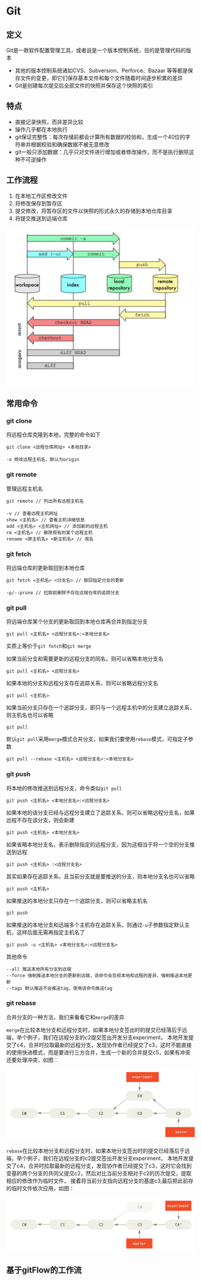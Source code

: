 # Git

## 定义

Git是一款软件配置管理工具，或者说是一个版本控制系统，目的是管理代码的版本
- 其他的版本控制系统诸如CVS、Subversion、Perforce、Bazaar 等等都是保存文件的变更，即它们保存基本文件和每个文件随着时间逐步积累的差异
- Git是创建每次提交后全部文件的快照并保存这个快照的索引

## 特点

- 直接记录快照，而非差异比较
- 操作几乎都在本地执行
- git保证完整性：每次存储前都会计算所有数据的校验和，生成一个40位的字符串并根据校验和确保数据不被无意修改
- git一般只添加数据：几乎只对文件进行增加或者修改操作，而不是执行删除这种不可逆操作

## 工作流程

1. 在本地工作区修改文件
2. 将修改保存到暂存区
3. 提交修改，将暂存区的文件以快照的形式永久的存储到本地仓库目录
4. 将提交推送到远端仓库

![git工作流](../img/git工作流.png)

## 常用命令

### git clone

将远程仓库克隆到本地，完整的命令如下

```
git clone <远程仓库网址> <本地目录>

-o 修改远程主机名，默认为origin
```

### git remote

管理远程主机名

```
git remote // 列出所有远程主机名

-v // 查看远程主机网址
show <主机名> // 查看主机详细信息
add <主机名> <主机网址> // 添加新的远程主机
rm <主机名> // 删除现有的某个远程主机
rename <原主机名> <新主机名> // 改名
```

### git fetch

将远端仓库的更新取回到本地仓库

```
git fetch <主机名> <分支名> // 取回指定分支的更新

-p/--prune // 拉取前删除不存在远端仓库的追踪分支
```

### git pull

将远端仓库某个分支的更新取回到本地仓库再合并到指定分支

```
git pull <主机名> <远程分支名>:<本地分支名>
```

实质上等价于`git fetch`和`git merge`

如果当前分支和需要更新的远程分支的同名，则可以省略本地分支名

```
git pull <主机名> <远程分支名>
```

如果本地的分支和远程分支存在追踪关系，则可以省略远程分支名

```
git pull <主机名>
```

如果当前分支只存在一个追踪分支，即只与一个远程主机中的分支建立追踪关系，则主机名也可以省略

```
git pull
```

默认`git pull`采用`merge`模式合并分支，如果我们要使用`rebase`模式，可指定子参数

```
git pull --rebase <主机名> <远程分支名>:<本地分支名>
```

### git push

将本地的修改推送到远程分支，命令类似`git pull`

```
git push <主机名> <本地分支名>:<远程分支名>
```

如果本地的该分支已经与远程分支建立了追踪关系，则可以省略远程分支名，如果远程不存在该分支，则会新建

```
git push <主机名> <本地分支名>
```

如果省略本地分支名，表示删除指定的远程分支，因为这相当于将一个空的分支推送到远程

```
git push <主机名> :<远程分支名>
```

其实如果存在追踪关系，且当前分支就是要推送的分支，则本地分支名也可以省略

```
git push <主机名>
```

如果推送的本地分支只存在一个追踪分支，则可以省略主机名

```
git push
```

如果推送的本地分支和远端多个主机存在追踪关系，则通过`-u`子参数指定默认主机，这样后面无需再指定主机名了

```
git push -u <主机名> <本地分支名>:<远程分支名>
```

其他命令

```
--all 推送本地所有分支到远端
--force 强制推送本地分支的更新到远端，该命令会忽视本地和远程的差异，强制推送本地更新
--tags 默认推送不会推送tag，使用该命令推送tag
```

### git rebase

合并分支的一种方法，我们来看看它和`merge`的差异

`merge`在比较本地分支和远程分支时，如果本地分支签出时的提交已经落后于远端，举个例子，我们在远程分支的c2提交签出开发分支experiment，
本地开发提交了c4，合并时拉取最新的远程分支，发现协作者已经提交了c3，这时不能直接的使用快进模式，而是要进行三方合并，生成一个新的合并提交c5，如果有冲突还要处理冲突，如图：

![merge合并](../img/basic-rebase-2.png)

`rebase`在比较本地分支和远程分支时，如果本地分支签出时的提交已经落后于远端，举个例子，我们在远程分支的c2提交签出开发分支experiment，
本地开发提交了c4，合并时拉取最新的远程分支，发现协作者已经提交了c3，这时它会找到变基的两个分支的共同父提交c2，然后对比当前分支相对于c2的历次提交，提取相应的修改作为临时文件，
接着将当前分支指向远程分支的基底c3,最后把此前存的临时文件依次应用，如图：

![rebase合并](../img/basic-rebase-3.png)

## 基于gitFlow的工作流
